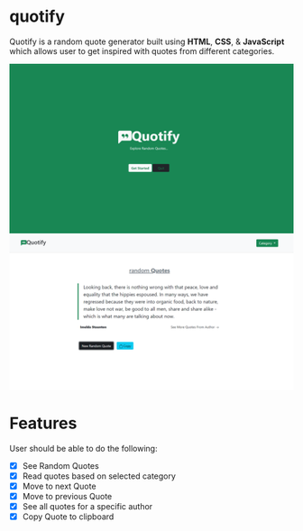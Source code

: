 # quotify
Quotify is a random quote generator built using **HTML**, **CSS**, & **JavaScript** which allows user to get inspired with quotes from different categories.

![quotify app screenshot](/images/homepage.png)
![quotify app screenshot](/images/quotes.png)

# Features
User should be able to do the following:
- [x] See Random Quotes
- [x] Read quotes based on selected category
- [x] Move to next Quote
- [x] Move to previous Quote
- [x] See all quotes for a specific author
- [x] Copy Quote to clipboard
